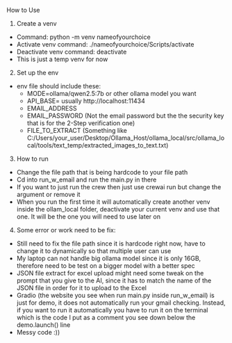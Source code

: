 How to Use

1. Create a venv
- Command: python -m venv nameofyourchoice
- Activate venv command: ./nameofyourchoice/Scripts/activate
- Deactivate venv command: deactivate
- This is just a temp venv for now




2. Set up the env
- env file should include these:
    + MODE=ollama/qwen2.5:7b or other ollama model you want            
    + API_BASE=     usually http://localhost:11434
    + EMAIL_ADDRESS
    + EMAIL_PASSWORD (Not the email password but the the security key that is for the 2-Step verification one)
    + FILE_TO_EXTRACT (Something like C:/Users/your_user/Desktop/Ollama_Host/ollama_local/src/ollama_local/tools/text_temp/extracted_images_to_text.txt)




3. How to run
- Change the file path that is being hardcode to your file path
- Cd into run_w_email and run the main.py in there
- If you want to just run the crew then just use crewai run but change the argument or remove it
- When you run the first time it will automatically create another venv inside the ollam_local folder, deactivate your current venv and use that one. It will be the one you will need to use later on




4. Some error or work need to be fix:
- Still need to fix the file path since it is hardcode right now, have to change it to dynamically so that multiple user can use
- My laptop can not handle big ollama model since it is only 16GB, therefore need to be test on a bigger model with a better spec
- JSON file extract for excel upload might need some tweak on the prompt that you give to the AI, since it has to match the name of the JSON file in order for it to upload to the Excel
- Gradio (the website you see when run main.py inside run_w_email) is just for demo, it does not automatically run your gmail checking. Instead, if you want to run it automatically you have to run it on the terminal which is the code I put as a comment you see down below the demo.launch() line
- Messy code :))

